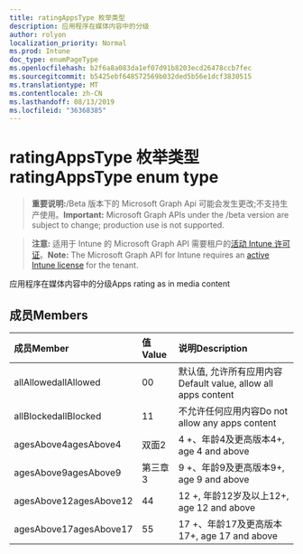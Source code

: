 ```yaml
---
title: ratingAppsType 枚举类型
description: 应用程序在媒体内容中的分级
author: rolyon
localization_priority: Normal
ms.prod: Intune
doc_type: enumPageType
ms.openlocfilehash: b2f6a8a083da1ef07d91b8203ecd26478ccb7fec
ms.sourcegitcommit: b5425ebf648572569b032ded5b56e1dcf3830515
ms.translationtype: MT
ms.contentlocale: zh-CN
ms.lasthandoff: 08/13/2019
ms.locfileid: "36368385"
---
```

# <a name="ratingappstype-enum-type"></a><span data-ttu-id="9eafe-103">ratingAppsType 枚举类型</span><span class="sxs-lookup"><span data-stu-id="9eafe-103">ratingAppsType enum type</span></span>

> <span data-ttu-id="9eafe-104">**重要说明:**/Beta 版本下的 Microsoft Graph Api 可能会发生更改;不支持生产使用。</span><span class="sxs-lookup"><span data-stu-id="9eafe-104">**Important:** Microsoft Graph APIs under the /beta version are subject to change; production use is not supported.</span></span>

> <span data-ttu-id="9eafe-105">**注意:** 适用于 Intune 的 Microsoft Graph API 需要租户的[活动 Intune 许可证](https://go.microsoft.com/fwlink/?linkid=839381)。</span><span class="sxs-lookup"><span data-stu-id="9eafe-105">**Note:** The Microsoft Graph API for Intune requires an [active Intune license](https://go.microsoft.com/fwlink/?linkid=839381) for the tenant.</span></span>

<span data-ttu-id="9eafe-106">应用程序在媒体内容中的分级</span><span class="sxs-lookup"><span data-stu-id="9eafe-106">Apps rating as in media content</span></span>

## <a name="members"></a><span data-ttu-id="9eafe-107">成员</span><span class="sxs-lookup"><span data-stu-id="9eafe-107">Members</span></span>
|<span data-ttu-id="9eafe-108">成员</span><span class="sxs-lookup"><span data-stu-id="9eafe-108">Member</span></span>|<span data-ttu-id="9eafe-109">值</span><span class="sxs-lookup"><span data-stu-id="9eafe-109">Value</span></span>|<span data-ttu-id="9eafe-110">说明</span><span class="sxs-lookup"><span data-stu-id="9eafe-110">Description</span></span>|
|:---|:---|:---|
|<span data-ttu-id="9eafe-111">allAllowed</span><span class="sxs-lookup"><span data-stu-id="9eafe-111">allAllowed</span></span>|<span data-ttu-id="9eafe-112">0</span><span class="sxs-lookup"><span data-stu-id="9eafe-112">0</span></span>|<span data-ttu-id="9eafe-113">默认值, 允许所有应用内容</span><span class="sxs-lookup"><span data-stu-id="9eafe-113">Default value, allow all apps content</span></span>|
|<span data-ttu-id="9eafe-114">allBlocked</span><span class="sxs-lookup"><span data-stu-id="9eafe-114">allBlocked</span></span>|<span data-ttu-id="9eafe-115">1</span><span class="sxs-lookup"><span data-stu-id="9eafe-115">1</span></span>|<span data-ttu-id="9eafe-116">不允许任何应用内容</span><span class="sxs-lookup"><span data-stu-id="9eafe-116">Do not allow any apps content</span></span>|
|<span data-ttu-id="9eafe-117">agesAbove4</span><span class="sxs-lookup"><span data-stu-id="9eafe-117">agesAbove4</span></span>|<span data-ttu-id="9eafe-118">双面</span><span class="sxs-lookup"><span data-stu-id="9eafe-118">2</span></span>|<span data-ttu-id="9eafe-119">4 +、年龄4及更高版本</span><span class="sxs-lookup"><span data-stu-id="9eafe-119">4+, age 4 and above</span></span>|
|<span data-ttu-id="9eafe-120">agesAbove9</span><span class="sxs-lookup"><span data-stu-id="9eafe-120">agesAbove9</span></span>|<span data-ttu-id="9eafe-121">第三章</span><span class="sxs-lookup"><span data-stu-id="9eafe-121">3</span></span>|<span data-ttu-id="9eafe-122">9 +、年龄9及更高版本</span><span class="sxs-lookup"><span data-stu-id="9eafe-122">9+, age 9 and above</span></span>|
|<span data-ttu-id="9eafe-123">agesAbove12</span><span class="sxs-lookup"><span data-stu-id="9eafe-123">agesAbove12</span></span>|<span data-ttu-id="9eafe-124">4</span><span class="sxs-lookup"><span data-stu-id="9eafe-124">4</span></span>|<span data-ttu-id="9eafe-125">12 +, 年龄12岁及以上</span><span class="sxs-lookup"><span data-stu-id="9eafe-125">12+, age 12 and above</span></span> |
|<span data-ttu-id="9eafe-126">agesAbove17</span><span class="sxs-lookup"><span data-stu-id="9eafe-126">agesAbove17</span></span>|<span data-ttu-id="9eafe-127">5</span><span class="sxs-lookup"><span data-stu-id="9eafe-127">5</span></span>|<span data-ttu-id="9eafe-128">17 +、年龄17及更高版本</span><span class="sxs-lookup"><span data-stu-id="9eafe-128">17+, age 17 and above</span></span>|



